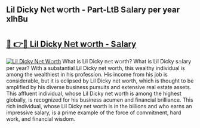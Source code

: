 ## Lil Dicky N𝚎t w𝚘rth - Part-LtB S𝚊lary per year xlhBu

# <h2><a href="http://gc4e59.nevu.top/?p=Lil+Dicky">🔗 👉🔴 Lil Dicky N𝚎t w𝚘rth - S𝚊lary</a></h2>

[![Lil Dicky N𝚎t W𝚘rth](https://i.imgur.com/Oavwk0R.jpeg)](http://gc4e59.nevu.top/?p=Lil+Dicky)
What is Lil Dicky n𝚎t w𝚘rth? What is Lil Dicky s𝚊lary per year?
With a substantial Lil Dicky net worth, this wealthy individual is among the wealthiest in his profession. His income from his job is considerable, but it is eclipsed by Lil Dicky net worth, which is thought to be amplified by his diverse business pursuits and extensive real estate assets. This affluent individual, whose Lil Dicky net worth is among the highest globally, is recognized for his business acumen and financial brilliance. This rich individual, whose Lil Dicky net worth is in the billions and who earns an impressive salary, is a prime example of the force of commitment, hard work, and financial wisdom.
